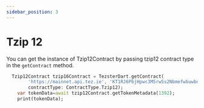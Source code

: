 ```yaml
---
sidebar_position: 3
---
```


# Tzip 12
You can get the instance of Tzip12Contract by passing tzip12 contract type in the `getContract` method.

```dart
  Tzip12Contract tzip16Contract = TezsterDart.getContract(
        'https://mainnet.api.tez.ie', 'KT1RJ6PbjHpwc3M5rw5s2Nbmefwbuwbdxton',
        contractType: ContractType.Tzip12);
    var tokenData=await tzip12Contract.getTokenMetadata(1392);
    print(tokenData);
```

